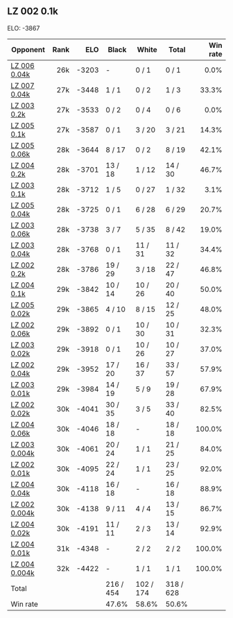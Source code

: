 ## LZ 002 0.1k ##

ELO: -3867

Opponent | Rank | ELO | Black | White | Total | Win rate
---------|-----:|----:|-------|-------|-------|-------:
[LZ 006 0.04k](LZ%20006%200.04k.md) | 26k | -3203 | - | 0 / 1 | 0 / 1 | 0.0%
[LZ 007 0.04k](LZ%20007%200.04k.md) | 27k | -3448 | 1 / 1 | 0 / 2 | 1 / 3 | 33.3%
[LZ 003 0.2k](LZ%20003%200.2k.md) | 27k | -3533 | 0 / 2 | 0 / 4 | 0 / 6 | 0.0%
[LZ 005 0.1k](LZ%20005%200.1k.md) | 27k | -3587 | 0 / 1 | 3 / 20 | 3 / 21 | 14.3%
[LZ 005 0.06k](LZ%20005%200.06k.md) | 28k | -3644 | 8 / 17 | 0 / 2 | 8 / 19 | 42.1%
[LZ 004 0.2k](LZ%20004%200.2k.md) | 28k | -3701 | 13 / 18 | 1 / 12 | 14 / 30 | 46.7%
[LZ 003 0.1k](LZ%20003%200.1k.md) | 28k | -3712 | 1 / 5 | 0 / 27 | 1 / 32 | 3.1%
[LZ 005 0.04k](LZ%20005%200.04k.md) | 28k | -3725 | 0 / 1 | 6 / 28 | 6 / 29 | 20.7%
[LZ 003 0.06k](LZ%20003%200.06k.md) | 28k | -3738 | 3 / 7 | 5 / 35 | 8 / 42 | 19.0%
[LZ 003 0.04k](LZ%20003%200.04k.md) | 28k | -3768 | 0 / 1 | 11 / 31 | 11 / 32 | 34.4%
[LZ 002 0.2k](LZ%20002%200.2k.md) | 28k | -3786 | 19 / 29 | 3 / 18 | 22 / 47 | 46.8%
[LZ 004 0.1k](LZ%20004%200.1k.md) | 29k | -3842 | 10 / 14 | 10 / 26 | 20 / 40 | 50.0%
[LZ 005 0.02k](LZ%20005%200.02k.md) | 29k | -3865 | 4 / 10 | 8 / 15 | 12 / 25 | 48.0%
[LZ 002 0.06k](LZ%20002%200.06k.md) | 29k | -3892 | 0 / 1 | 10 / 30 | 10 / 31 | 32.3%
[LZ 003 0.02k](LZ%20003%200.02k.md) | 29k | -3918 | 0 / 1 | 10 / 26 | 10 / 27 | 37.0%
[LZ 002 0.04k](LZ%20002%200.04k.md) | 29k | -3952 | 17 / 20 | 16 / 37 | 33 / 57 | 57.9%
[LZ 003 0.01k](LZ%20003%200.01k.md) | 29k | -3984 | 14 / 19 | 5 / 9 | 19 / 28 | 67.9%
[LZ 002 0.02k](LZ%20002%200.02k.md) | 30k | -4041 | 30 / 35 | 3 / 5 | 33 / 40 | 82.5%
[LZ 004 0.06k](LZ%20004%200.06k.md) | 30k | -4046 | 18 / 18 | - | 18 / 18 | 100.0%
[LZ 003 0.004k](LZ%20003%200.004k.md) | 30k | -4061 | 20 / 24 | 1 / 1 | 21 / 25 | 84.0%
[LZ 002 0.01k](LZ%20002%200.01k.md) | 30k | -4095 | 22 / 24 | 1 / 1 | 23 / 25 | 92.0%
[LZ 004 0.04k](LZ%20004%200.04k.md) | 30k | -4118 | 16 / 18 | - | 16 / 18 | 88.9%
[LZ 002 0.004k](LZ%20002%200.004k.md) | 30k | -4138 | 9 / 11 | 4 / 4 | 13 / 15 | 86.7%
[LZ 004 0.02k](LZ%20004%200.02k.md) | 30k | -4191 | 11 / 11 | 2 / 3 | 13 / 14 | 92.9%
[LZ 004 0.01k](LZ%20004%200.01k.md) | 31k | -4348 | - | 2 / 2 | 2 / 2 | 100.0%
[LZ 004 0.004k](LZ%20004%200.004k.md) | 32k | -4422 | - | 1 / 1 | 1 / 1 | 100.0%
Total | | | 216 / 454 | 102 / 174 | 318 / 628 | 
Win rate| | | 47.6% | 58.6% | 50.6% | 
